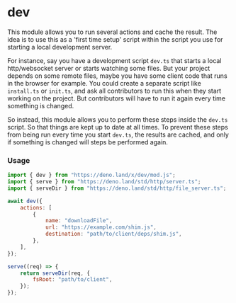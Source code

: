 # dev

This module allows you to run several actions and cache the result. The idea is to use this as a 'first time setup'
script within the script you use for starting a local development server.

For instance, say you have a development script `dev.ts` that starts a local http/websocket server or starts watching
some files. But your project depends on some remote files, maybe you have some client code that runs in the browser for
example. You could create a separate script like `install.ts` or `init.ts`, and ask all contributors to run this when
they start working on the project. But contributors will have to run it again every time something is changed.

So instead, this module allows you to perform these steps inside the `dev.ts` script. So that things are kept up to date
at all times. To prevent these steps from being run every time you start `dev.ts`, the results are cached, and only if
something is changed will steps be performed again.

### Usage

```js
import { dev } from "https://deno.land/x/dev/mod.js";
import { serve } from "https://deno.land/std/http/server.ts";
import { serveDir } from "https://deno.land/std/http/file_server.ts";

await dev({
	actions: [
		{
			name: "downloadFile",
			url: "https://example.com/shim.js",
			destination: "path/to/client/deps/shim.js",
		},
	],
});

serve((req) => {
	return serveDir(req, {
		fsRoot: "path/to/client",
	});
});
```
